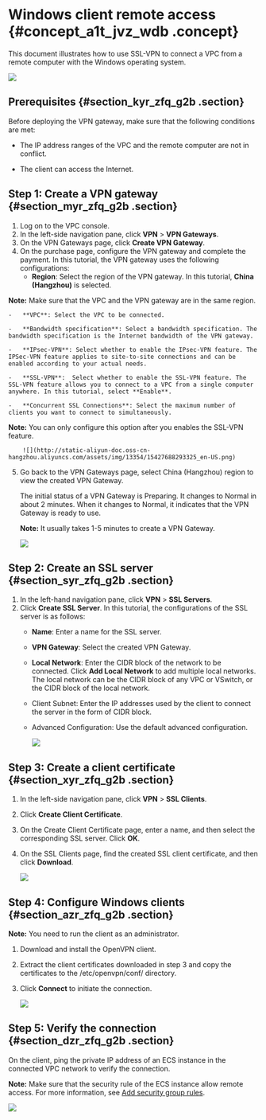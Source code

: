 # Windows client remote access {#concept_a1t_jvz_wdb .concept}

This document illustrates how to use SSL-VPN to connect a VPC from a remote computer with the Windows operating system.

![](http://static-aliyun-doc.oss-cn-hangzhou.aliyuncs.com/assets/img/13354/15427688293324_en-US.png)

## Prerequisites {#section_kyr_zfq_g2b .section}

Before deploying the VPN gateway, make sure that the following conditions are met:

-   The IP address ranges of the VPC and the remote computer are not in conflict.

-   The client can access the Internet.


## Step 1: Create a VPN gateway {#section_myr_zfq_g2b .section}

1.  Log on to the VPC console.
2.  In the left-side navigation pane, click **VPN** \> **VPN Gateways**.
3.  On the VPN Gateways page, click **Create VPN Gateway**.
4.  On the purchase page, configure the VPN gateway and complete the payment. In this tutorial, the VPN gateway uses the following configurations:
    -   **Region**: Select the region of the VPN gateway. In this tutorial, **China \(Hangzhou\)** is selected.

**Note:** Make sure that the VPC and the VPN gateway are in the same region.

    -   **VPC**: Select the VPC to be connected.

    -   **Bandwidth specification**: Select a bandwidth specification. The bandwidth specification is the Internet bandwidth of the VPN gateway.

    -   **IPsec-VPN**: Select whether to enable the IPsec-VPN feature. The IPSec-VPN feature applies to site-to-site connections and can be enabled according to your actual needs.

    -   **SSL-VPN**:  Select whether to enable the SSL-VPN feature. The SSL-VPN feature allows you to connect to a VPC from a single computer anywhere. In this tutorial, select **Enable**.

    -   **Concurrent SSL Connections**: Select the maximum number of clients you want to connect to simultaneously.

**Note:** You can only configure this option after you enables the SSL-VPN feature.

        ![](http://static-aliyun-doc.oss-cn-hangzhou.aliyuncs.com/assets/img/13354/15427688293325_en-US.png)

5.  Go back to the VPN Gateways page, select China \(Hangzhou\) region to view the created VPN Gateway.

    The initial status of a VPN Gateway is Preparing. It changes to Normal in about 2 minutes. When it changes to Normal, it indicates that the VPN Gateway is ready to use.

    **Note:** It usually takes 1-5 minutes to create a VPN Gateway.

    ![](http://static-aliyun-doc.oss-cn-hangzhou.aliyuncs.com/assets/img/13354/15427688293326_en-US.png)


## Step 2: Create an SSL server {#section_syr_zfq_g2b .section}

1.  In the left-hand navigation pane, click **VPN** \> **SSL Servers**.
2.  Click **Create SSL Server**. In this tutorial, the configurations of the SSL server is as follows:
    -   **Name**: Enter a name for the SSL server.

    -   **VPN Gateway**: Select the created VPN Gateway.

    -   **Local Network**: Enter the CIDR block of the network to be connected. Click **Add Local Network** to add multiple local networks. The local network can be the CIDR block of any VPC or VSwitch, or the CIDR block of the local network.

    -   Client Subnet: Enter the IP addresses used by the client to connect the server in the form of CIDR block.

    -   Advanced Configuration: Use the default advanced configuration.

        ![](http://static-aliyun-doc.oss-cn-hangzhou.aliyuncs.com/assets/img/13354/15427688293327_en-US.png)


## Step 3: Create a client certificate {#section_xyr_zfq_g2b .section}

1.  In the left-side navigation pane, click **VPN** \> **SSL Clients**.
2.  Click **Create Client Certificate**.
3.  On the Create Client Certificate page, enter a name, and then select the corresponding SSL server. Click **OK**.

4.  On the SSL Clients page, find the created SSL client certificate, and then click **Download**.

    ![](http://static-aliyun-doc.oss-cn-hangzhou.aliyuncs.com/assets/img/13354/15427688293328_en-US.png)


## Step 4: Configure Windows clients {#section_azr_zfq_g2b .section}

**Note:** You need to run the client as an administrator.

1.  Download and install the OpenVPN client.
2.  Extract the client certificates downloaded in step 3 and copy the certificates to the /etc/openvpn/conf/ directory.
3.  Click **Connect** to initiate the connection.

    ![](http://static-aliyun-doc.oss-cn-hangzhou.aliyuncs.com/assets/img/13355/15427688293331_en-US.png)


## Step 5: Verify the connection {#section_dzr_zfq_g2b .section}

On the client, ping the private IP address of an ECS instance in the connected VPC network to verify the connection.

**Note:** Make sure that the security rule of the ECS instance allow remote access. For more information, see [Add security group rules](https://help.aliyun.com/document_detail/58746.html).

![](http://static-aliyun-doc.oss-cn-hangzhou.aliyuncs.com/assets/img/13354/15427688293329_en-US.png)

